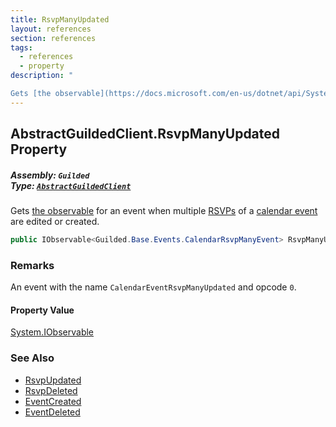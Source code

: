 ```yaml
---
title: RsvpManyUpdated
layout: references
section: references
tags:
  - references
  - property
description: "

Gets [the observable](https://docs.microsoft.com/en-us/dotnet/api/System.IObservable-1 'System.IObservable`1') for an event when multiple [RSVPs](CalendarRsvp 'Guilded.Base.Content.CalendarRsvp') of a [calendar event](CalendarEvent 'Guilded.Base.Content.CalendarEvent') are edited or created."
---
```


## AbstractGuildedClient.RsvpManyUpdated Property
##### **Assembly:** `Guilded`<br/>**Type:** [`AbstractGuildedClient`](AbstractGuildedClient 'Guilded.AbstractGuildedClient')

Gets [the observable](https://docs.microsoft.com/en-us/dotnet/api/System.IObservable-1 'System.IObservable`1') for an event when multiple [RSVPs](CalendarRsvp 'Guilded.Base.Content.CalendarRsvp') of a [calendar event](CalendarEvent 'Guilded.Base.Content.CalendarEvent') are edited or created.

```csharp
public IObservable<Guilded.Base.Events.CalendarRsvpManyEvent> RsvpManyUpdated { get; }
```

### Remarks
  
An event with the name `CalendarEventRsvpManyUpdated` and opcode `0`.

#### Property Value
[System.IObservable](https://docs.microsoft.com/en-us/dotnet/api/System.IObservable 'System.IObservable')

### See Also
- [RsvpUpdated](AbstractGuildedClient.RsvpUpdated 'Guilded.AbstractGuildedClient.RsvpUpdated')
- [RsvpDeleted](AbstractGuildedClient.RsvpDeleted 'Guilded.AbstractGuildedClient.RsvpDeleted')
- [EventCreated](AbstractGuildedClient.EventCreated 'Guilded.AbstractGuildedClient.EventCreated')
- [EventDeleted](AbstractGuildedClient.EventDeleted 'Guilded.AbstractGuildedClient.EventDeleted')